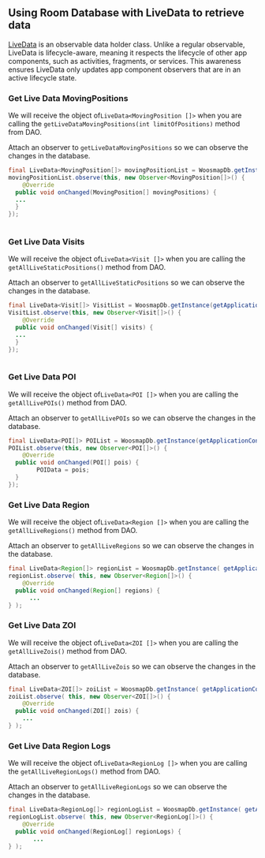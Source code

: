

  
## Using Room Database with LiveData to retrieve data
  

[LiveData](https://developer.android.com/reference/android/arch/lifecycle/LiveData.html) is an observable data holder class. Unlike a regular observable, LiveData is lifecycle-aware, meaning it respects the lifecycle of other app components, such as activities, fragments, or services. This awareness ensures LiveData only updates app component observers that are in an active lifecycle state.


### Get Live Data MovingPositions

We will receive the object of`LiveData<MovingPosition []>` when you are calling the `getLiveDataMovingPositions(int limitOfPositions)` method from DAO.

Attach an observer to `getLiveDataMovingPositions` so we can observe the changes in the database.

```java
final LiveData<MovingPosition[]> movingPositionList = WoosmapDb.getInstance(getApplicationContext()).getMovingPositionsDao().getLiveDataMovingPositions(-1);  
movingPositionList.observe(this, new Observer<MovingPosition[]>() {  
    @Override  
  public void onChanged(MovingPosition[] movingPositions) {
  ...
  }
});
 
``` 

### Get Live Data Visits

We will receive the object of`LiveData<Visit []>` when you are calling the `getAllLiveStaticPositions()` method from DAO.

Attach an observer to `getAllLiveStaticPositions` so we can observe the changes in the database.

```java
final LiveData<Visit[]> VisitList = WoosmapDb.getInstance(getApplicationContext()).getVisitsDao().getAllLiveStaticPositions();  
VisitList.observe(this, new Observer<Visit[]>() {  
    @Override  
  public void onChanged(Visit[] visits) {
  ...
  }
});
 
``` 

### Get Live Data POI

We will receive the object of`LiveData<POI []>` when you are calling the `getAllLivePOIs()` method from DAO.

Attach an observer to `getAllLivePOIs` so we can observe the changes in the database.

```java
final LiveData<POI[]> POIList = WoosmapDb.getInstance(getApplicationContext()).getPOIsDAO().getAllLivePOIs();  
POIList.observe(this, new Observer<POI[]>() {  
    @Override  
  public void onChanged(POI[] pois) {  
        POIData = pois;  
  }  
});
``` 

### Get Live Data Region

We will receive the object of`LiveData<Region []>` when you are calling the `getAllLiveRegions()` method from DAO.

Attach an observer to `getAllLiveRegions` so we can observe the changes in the database.

```java
final LiveData<Region[]> regionList = WoosmapDb.getInstance( getApplicationContext() ).getRegionsDAO().getAllLiveRegions();  
regionList.observe( this, new Observer<Region[]>() {  
    @Override  
  public void onChanged(Region[] regions) {  
      ...
} );
``` 

### Get Live Data ZOI

We will receive the object of`LiveData<ZOI []>` when you are calling the `getAllLiveZois()` method from DAO.

Attach an observer to `getAllLiveZois` so we can observe the changes in the database.

```java
final LiveData<ZOI[]> zoiList = WoosmapDb.getInstance( getApplicationContext() ).getZOIsDAO().getAllLiveZois();  
zoiList.observe( this, new Observer<ZOI[]>() {  
    @Override  
  public void onChanged(ZOI[] zois) {  
	...
} );
``` 

### Get Live Data Region Logs

We will receive the object of`LiveData<RegionLog []>` when you are calling the `getAllLiveRegionLogs()` method from DAO.

Attach an observer to `getAllLiveRegionLogs` so we can observe the changes in the database.

```java
final LiveData<RegionLog[]> regionLogList = WoosmapDb.getInstance( getApplicationContext() ).getRegionLogsDAO().getAllLiveRegionLogs();  
regionLogList.observe( this, new Observer<RegionLog[]>() {  
    @Override  
  public void onChanged(RegionLog[] regionLogs) {  
       ...
} );
``` 

